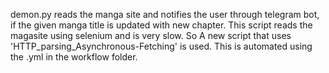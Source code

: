 demon.py reads the manga site and notifies the user through telegram bot, if the given manga title is updated with new chapter.
This script reads the magasite using selenium and is very slow. So A new script that uses 'HTTP_parsing_Asynchronous-Fetching' is used.
This is automated using the .yml in the workflow folder.
